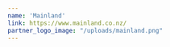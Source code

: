 ```yaml
---
name: 'Mainland'
link: https://www.mainland.co.nz/
partner_logo_image: "/uploads/mainland.png"
---
```

